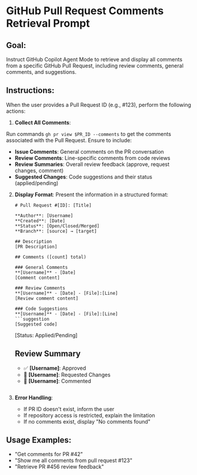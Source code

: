 # GitHub Pull Request Comments Retrieval Prompt

## Goal:

Instruct GitHub Copilot Agent Mode to retrieve and display all comments from a specific GitHub Pull Request, including review comments, general comments, and suggestions.

## Instructions:

When the user provides a Pull Request ID (e.g., #123), perform the following actions:

1. **Collect All Comments**:

Run commands `gh pr view $PR_ID --comments` to get the comments associated with the Pull Request. Ensure to include:

- **Issue Comments**: General comments on the PR conversation
- **Review Comments**: Line-specific comments from code reviews
- **Review Summaries**: Overall review feedback (approve, request changes, comment)
- **Suggested Changes**: Code suggestions and their status (applied/pending)

2. **Display Format**:
   Present the information in a structured format:

   ````
   # Pull Request #[ID]: [Title]

   **Author**: [Username]
   **Created**: [Date]
   **Status**: [Open/Closed/Merged]
   **Branch**: [source] → [target]

   ## Description
   [PR Description]

   ## Comments ([count] total)

   ### General Comments
   **[Username]** - [Date]
   [Comment content]

   ### Review Comments
   **[Username]** - [Date] - [File]:[Line]
   [Review comment content]

   ### Code Suggestions
   **[Username]** - [Date] - [File]:[Line]
   ```suggestion
   [Suggested code]
   ````

   [Status: Applied/Pending]

   ## Review Summary

   - ✅ **[Username]**: Approved
   - 🔄 **[Username]**: Requested Changes
   - 💬 **[Username]**: Commented

   ```

   ```

3. **Error Handling**:
   - If PR ID doesn't exist, inform the user
   - If repository access is restricted, explain the limitation
   - If no comments exist, display "No comments found"

## Usage Examples:

- "Get comments for PR #42"
- "Show me all comments from pull request #123"
- "Retrieve PR #456 review feedback"

